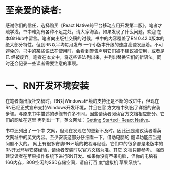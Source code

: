 至亲爱的读者:
==	
  感谢你们的信任，选择购买《React Native跨平台移动应用开发第二版》。笔者才疏学浅，书中难免有各种不足之处，请大家海涵。如果发现了什么问题，欢迎
	在本GitHub中留言。笔者向出版社交稿的时候，书中的内容覆盖了RN 0.42.0版本的绝大部分特性。但到RN以平均每月发布
	一个小版本升级的速度高速发展着。不可避免的，书中的某些语法在使用时，会看到警告声明它们被不建议被使用，或者是已
	经被废弃。笔者在本文中，将这些语法列出来，并列出替换它们的新语法。同时还会记录一些读者需要注意的事项。


一、RN开发环境安装
==
在笔者向出版社交稿时，RN对Windows环境的支持还是不断的改进中，但现在RN已经正式宣布支持Windows开发环境，并且在官
		方文档中列出了详细的安装步骤。与原来书中描述的步骤有许多不同。因些请读者阅读官方文档相应部分。它们的网址在这里
		再列出一下，英文网址：[Getting Started · React Native](http://facebook.github.io/react-native/docs/getting-started.html)。
		
书中还列出了一个中
		文网，但现在发现它的更新不及时。因此还是建议读者看英文网址中的英文内容。至少安装这部分仔细看一下，借助电脑的
		翻译功能应当是问题不大的。
		网上有很多安装RN环境的教程与经验，它们中的很多都是老版本的RN开发环境安装经验，请读者安装时以官方文档为准。其它
		文档只能参考。
		强烈建议读者在苹果操作系统下进行RN开发。如果你没有苹果电脑，但你的电脑有16G内存，80G空闲的SSD存储空间，请自行百
		度“虚拟机 苹果系统”。
		
